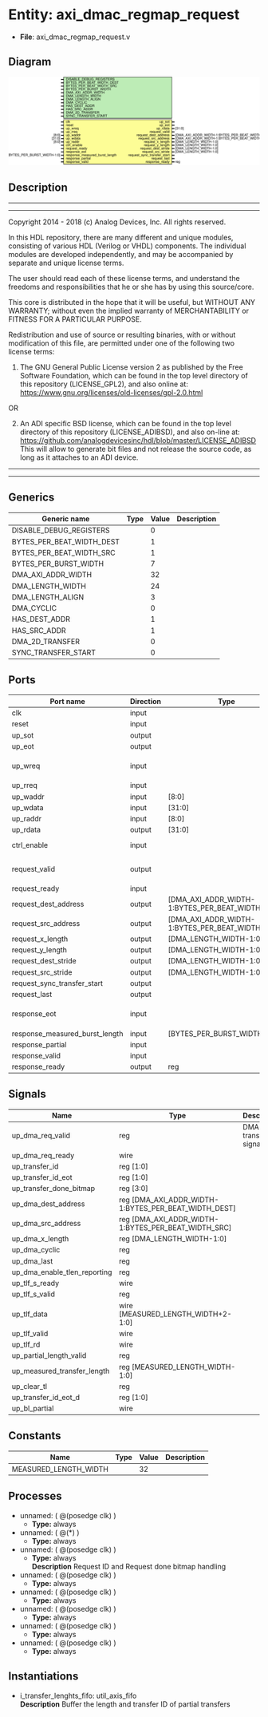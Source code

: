 # Entity: axi_dmac_regmap_request

- **File**: axi_dmac_regmap_request.v
## Diagram

![Diagram](axi_dmac_regmap_request.svg "Diagram")
## Description

 ***************************************************************************
 ***************************************************************************
 Copyright 2014 - 2018 (c) Analog Devices, Inc. All rights reserved.

 In this HDL repository, there are many different and unique modules, consisting
 of various HDL (Verilog or VHDL) components. The individual modules are
 developed independently, and may be accompanied by separate and unique license
 terms.

 The user should read each of these license terms, and understand the
 freedoms and responsibilities that he or she has by using this source/core.

 This core is distributed in the hope that it will be useful, but WITHOUT ANY
 WARRANTY; without even the implied warranty of MERCHANTABILITY or FITNESS FOR
 A PARTICULAR PURPOSE.

 Redistribution and use of source or resulting binaries, with or without modification
 of this file, are permitted under one of the following two license terms:

   1. The GNU General Public License version 2 as published by the
      Free Software Foundation, which can be found in the top level directory
      of this repository (LICENSE_GPL2), and also online at:
      <https://www.gnu.org/licenses/old-licenses/gpl-2.0.html>

 OR

   2. An ADI specific BSD license, which can be found in the top level directory
      of this repository (LICENSE_ADIBSD), and also on-line at:
      https://github.com/analogdevicesinc/hdl/blob/master/LICENSE_ADIBSD
      This will allow to generate bit files and not release the source code,
      as long as it attaches to an ADI device.

 ***************************************************************************
 ***************************************************************************

## Generics

| Generic name              | Type | Value | Description |
| ------------------------- | ---- | ----- | ----------- |
| DISABLE_DEBUG_REGISTERS   |      | 0     |             |
| BYTES_PER_BEAT_WIDTH_DEST |      | 1     |             |
| BYTES_PER_BEAT_WIDTH_SRC  |      | 1     |             |
| BYTES_PER_BURST_WIDTH     |      | 7     |             |
| DMA_AXI_ADDR_WIDTH        |      | 32    |             |
| DMA_LENGTH_WIDTH          |      | 24    |             |
| DMA_LENGTH_ALIGN          |      | 3     |             |
| DMA_CYCLIC                |      | 0     |             |
| HAS_DEST_ADDR             |      | 1     |             |
| HAS_SRC_ADDR              |      | 1     |             |
| DMA_2D_TRANSFER           |      | 0     |             |
| SYNC_TRANSFER_START       |      | 0     |             |
## Ports

| Port name                      | Direction | Type                                             | Description             |
| ------------------------------ | --------- | ------------------------------------------------ | ----------------------- |
| clk                            | input     |                                                  |                         |
| reset                          | input     |                                                  |                         |
| up_sot                         | output    |                                                  |  Interrupts             |
| up_eot                         | output    |                                                  |                         |
| up_wreq                        | input     |                                                  |  Register map interface |
| up_rreq                        | input     |                                                  |                         |
| up_waddr                       | input     | [8:0]                                            |                         |
| up_wdata                       | input     | [31:0]                                           |                         |
| up_raddr                       | input     | [8:0]                                            |                         |
| up_rdata                       | output    | [31:0]                                           |                         |
| ctrl_enable                    | input     |                                                  |  Control interface      |
| request_valid                  | output    |                                                  |  DMA request interface  |
| request_ready                  | input     |                                                  |                         |
| request_dest_address           | output    | [DMA_AXI_ADDR_WIDTH-1:BYTES_PER_BEAT_WIDTH_DEST] |                         |
| request_src_address            | output    | [DMA_AXI_ADDR_WIDTH-1:BYTES_PER_BEAT_WIDTH_SRC]  |                         |
| request_x_length               | output    | [DMA_LENGTH_WIDTH-1:0]                           |                         |
| request_y_length               | output    | [DMA_LENGTH_WIDTH-1:0]                           |                         |
| request_dest_stride            | output    | [DMA_LENGTH_WIDTH-1:0]                           |                         |
| request_src_stride             | output    | [DMA_LENGTH_WIDTH-1:0]                           |                         |
| request_sync_transfer_start    | output    |                                                  |                         |
| request_last                   | output    |                                                  |                         |
| response_eot                   | input     |                                                  |  DMA response interface |
| response_measured_burst_length | input     | [BYTES_PER_BURST_WIDTH-1:0]                      |                         |
| response_partial               | input     |                                                  |                         |
| response_valid                 | input     |                                                  |                         |
| response_ready                 | output    | reg                                              |                         |
## Signals

| Name                         | Type                                                 | Description            |
| ---------------------------- | ---------------------------------------------------- | ---------------------- |
| up_dma_req_valid             | reg                                                  |  DMA transfer signals  |
| up_dma_req_ready             | wire                                                 |                        |
| up_transfer_id               | reg [1:0]                                            |                        |
| up_transfer_id_eot           | reg [1:0]                                            |                        |
| up_transfer_done_bitmap      | reg [3:0]                                            |                        |
| up_dma_dest_address          | reg [DMA_AXI_ADDR_WIDTH-1:BYTES_PER_BEAT_WIDTH_DEST] |                        |
| up_dma_src_address           | reg [DMA_AXI_ADDR_WIDTH-1:BYTES_PER_BEAT_WIDTH_SRC]  |                        |
| up_dma_x_length              | reg [DMA_LENGTH_WIDTH-1:0]                           |                        |
| up_dma_cyclic                | reg                                                  |                        |
| up_dma_last                  | reg                                                  |                        |
| up_dma_enable_tlen_reporting | reg                                                  |                        |
| up_tlf_s_ready               | wire                                                 |                        |
| up_tlf_s_valid               | reg                                                  |                        |
| up_tlf_data                  | wire [MEASURED_LENGTH_WIDTH+2-1:0]                   |                        |
| up_tlf_valid                 | wire                                                 |                        |
| up_tlf_rd                    | wire                                                 |                        |
| up_partial_length_valid      | reg                                                  |                        |
| up_measured_transfer_length  | reg [MEASURED_LENGTH_WIDTH-1:0]                      |                        |
| up_clear_tl                  | reg                                                  |                        |
| up_transfer_id_eot_d         | reg [1:0]                                            |                        |
| up_bl_partial                | wire                                                 |                        |
## Constants

| Name                  | Type | Value | Description |
| --------------------- | ---- | ----- | ----------- |
| MEASURED_LENGTH_WIDTH |      | 32    |             |
## Processes
- unnamed: ( @(posedge clk) )
  - **Type:** always
- unnamed: ( @(*) )
  - **Type:** always
- unnamed: ( @(posedge clk) )
  - **Type:** always
</br>**Description**
 Request ID and Request done bitmap handling 
- unnamed: ( @(posedge clk) )
  - **Type:** always
- unnamed: ( @(posedge clk) )
  - **Type:** always
- unnamed: ( @(posedge clk) )
  - **Type:** always
- unnamed: ( @(posedge clk) )
  - **Type:** always
- unnamed: ( @(posedge clk) )
  - **Type:** always
## Instantiations

- i_transfer_lenghts_fifo: util_axis_fifo
</br>**Description**
 Buffer the length and transfer ID of partial transfers


